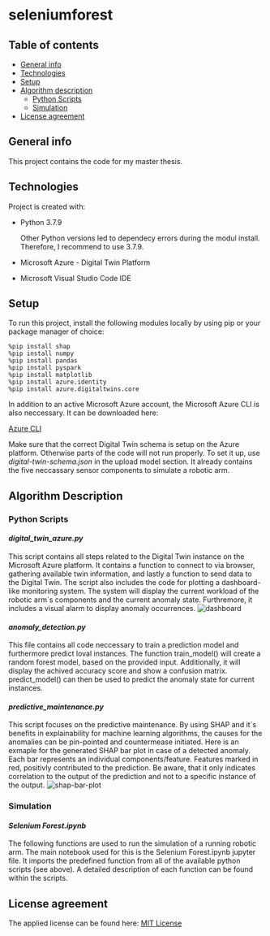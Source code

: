 # seleniumforest



## Table of contents
* [General info](#general-info)
* [Technologies](#technologies)
* [Setup](#setup)
* [Algorithm description](#algorithm-description)
	* [Python Scripts](#python-scripts)
   	* [Simulation](#simulation)
* [License agreement](#license-agreement)

## General info
This project contains the code for my master thesis. 
	
## Technologies
Project is created with:
* Python 3.7.9

  Other Python versions led to dependecy errors during the modul install. Therefore, I recommend to use 3.7.9.

* Microsoft Azure - Digital Twin Platform

* Microsoft Visual Studio Code IDE

	
## Setup
To run this project, install the following modules locally by using pip or your package manager of choice:

```
%pip install shap
%pip install numpy
%pip install pandas
%pip install pyspark
%pip install matplotlib
%pip install azure.identity
%pip install azure.digitaltwins.core
```

In addition to an active Microsoft Azure account, the Microsoft Azure CLI is also neccessary. It can be downloaded here:

[Azure CLI](https://ojuliuscoder.medium.com/installing-and-using-azure-cli-in-visual-studio-code-a382d2b09bfa)

Make sure that the correct Digital Twin schema is setup on the Azure platform. Otherwise parts of the code will not run properly. To set it up, use _digital-twin-schema.json_ in the upload model section. It already contains the five neccassary sensor components to simulate a robotic arm.

## Algorithm Description

### Python Scripts

#### _digital_twin_azure.py_
This script contains all steps related to the Digital Twin instance on the Microsoft Azure platform. It contains a function to connect to via browser, gathering available twin information, and lastly a function to send data to the Digital Twin. The script also includes the code for plotting a dashboard-like monitoring system. The system will display the current workload of the robotic arm´s components and the current anomaly state. Furthremore, it includes a visual alarm to display anomaly occurrences.
![dashboard](https://github.com/h1548782/seleniumforest/assets/137823205/26feb273-7a63-4879-b92a-2bc5eca3c673)

#### _anomaly_detection.py_
This file contains all code neccessary to train a prediction model and furthermore predict loval instances. The function train_model() will create a random forest model, based on the provided input. Additionally, it will display the achived accuracy score and show a confusion matrix. predict_model() can then be used to predict the anomaly state for current instances. 

#### _predictive_maintenance.py_
This script focuses on the predictive maintenance. By using SHAP and it´s benefits in explainability for machine learning algorithms, the causes for the anomalies can be pin-pointed and countermease initiated. Here is an exmaple for the generated SHAP bar plot in case of a detected anomaly. Each bar represents an individual components/feature. Features marked in red, positivly contributed to the prediction. Be aware, that it only indicates correlation to the output of the prediction and not to a specific instance of the output. 
![shap-bar-plot](https://github.com/h1548782/seleniumforest/assets/137823205/141bce59-5e14-4d18-a441-7f583fe05dc2)



### Simulation
#### _Selenium Forest.ipynb_
The following functions are used to run the simulation of a running robotic arm. The main notebook used for this is the Selenium Forest.ipynb jupyter file. It imports the predefined function from all of the available python scripts (see above). A detailed description of each function can be found within the scripts.




## License agreement
The applied license can be found here:
[MIT License](https://github.com/h1548782/seleniumforest/blob/main/MIT-LICENSE.txt)
